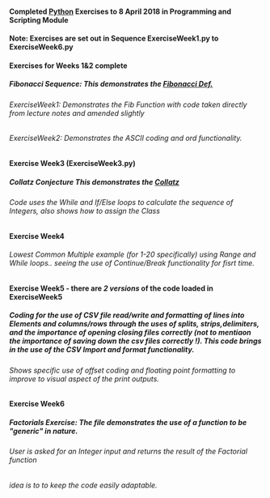 #### Completed [Python](https://www.python.org/) Exercises to 8 April 2018 in Programming and Scripting Module
#### Note: Exercises are set out in Sequence ExerciseWeek1.py to ExerciseWeek6.py

#### Exercises for Weeks 1&2 complete
##### **Fibonacci Sequence:** This demonstrates the [Fibonacci Def.](https://en.wikipedia.org/wiki/Fibonacci_number)
###### ExerciseWeek1: Demonstrates the Fib Function with code taken directly from lecture notes and amended slightly
###### ExerciseWeek2: Demonstrates the ASCII coding and ord functionality.

#### Exercise Week3 (ExerciseWeek3.py)
##### **Collatz Conjecture** This demonstrates the [Collatz](https://en.wikipedia.org/wiki/Collatz_conjecture)
###### Code uses the While and If/Else loops to calculate the sequence of Integers, also shows how to assign the Class

#### Exercise Week4
###### Lowest Common Multiple example (for 1-20 specifically) using Range and While loops.. seeing the use of Continue/Break functionality for fisrt time.

#### Exercise Week5 - there are *2 versions* of the code loaded in ExerciseWeek5
##### Coding for the use of CSV file read/write and formatting of lines into Elements and columns/rows through the uses of splits, strips,delimiters, and the importance of opening closing files correctly (not to mentiaon the importance of saving down the csv files correctly !). This code brings in the use of the CSV Import and format functionality.
###### Shows specific use of offset coding and floating point formatting to improve to visual aspect of the print outputs. 

#### Exercise Week6
##### **Factorials Exercise:** The file demonstrates the use of a function to be "generic" in nature.
###### User is asked for an Integer input and returns the result of the Factorial function
###### idea is to to keep the code easily adaptable.
